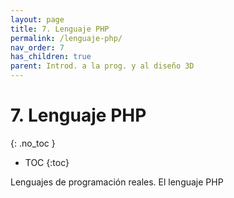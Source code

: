```yaml
---
layout: page
title: 7. Lenguaje PHP
permalink: /lenguaje-php/
nav_order: 7
has_children: true
parent: Introd. a la prog. y al diseño 3D
---
```


# 7. Lenguaje PHP
{: .no_toc }

- TOC
{:toc}

Lenguajes de programación reales. El lenguaje PHP

